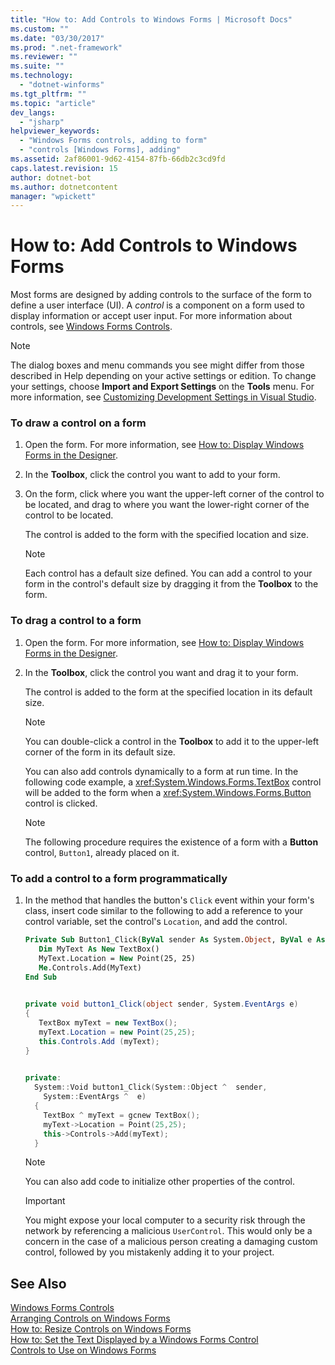 ```yaml
---
title: "How to: Add Controls to Windows Forms | Microsoft Docs"
ms.custom: ""
ms.date: "03/30/2017"
ms.prod: ".net-framework"
ms.reviewer: ""
ms.suite: ""
ms.technology: 
  - "dotnet-winforms"
ms.tgt_pltfrm: ""
ms.topic: "article"
dev_langs: 
  - "jsharp"
helpviewer_keywords: 
  - "Windows Forms controls, adding to form"
  - "controls [Windows Forms], adding"
ms.assetid: 2af86001-9d62-4154-87fb-66db2c3cd9fd
caps.latest.revision: 15
author: dotnet-bot
ms.author: dotnetcontent
manager: "wpickett"
---
```

# How to: Add Controls to Windows Forms
Most forms are designed by adding controls to the surface of the form to define a user interface (UI). A *control* is a component on a form used to display information or accept user input. For more information about controls, see [Windows Forms Controls](../../../../docs/framework/winforms/controls/index.md).  
  
> [!NOTE]
>  The dialog boxes and menu commands you see might differ from those described in Help depending on your active settings or edition. To change your settings, choose **Import and Export Settings** on the **Tools** menu. For more information, see [Customizing Development Settings in Visual Studio](http://msdn.microsoft.com/en-us/22c4debb-4e31-47a8-8f19-16f328d7dcd3).  
  
### To draw a control on a form  
  
1.  Open the form. For more information, see [How to: Display Windows Forms in the Designer](http://msdn.microsoft.com/en-us/bf3f1e5b-ea07-4529-85c6-6af3ded0cec5).  
  
2.  In the **Toolbox**, click the control you want to add to your form.  
  
3.  On the form, click where you want the upper-left corner of the control to be located, and drag to where you want the lower-right corner of the control to be located.  
  
     The control is added to the form with the specified location and size.  
  
    > [!NOTE]
    >  Each control has a default size defined. You can add a control to your form in the control's default size by dragging it from the **Toolbox** to the form.  
  
### To drag a control to a form  
  
1.  Open the form. For more information, see [How to: Display Windows Forms in the Designer](http://msdn.microsoft.com/en-us/bf3f1e5b-ea07-4529-85c6-6af3ded0cec5).  
  
2.  In the **Toolbox**, click the control you want and drag it to your form.  
  
     The control is added to the form at the specified location in its default size.  
  
    > [!NOTE]
    >  You can double-click a control in the **Toolbox** to add it to the upper-left corner of the form in its default size.  
  
     You can also add controls dynamically to a form at run time. In the following code example, a <xref:System.Windows.Forms.TextBox> control will be added to the form when a <xref:System.Windows.Forms.Button> control is clicked.  
  
    > [!NOTE]
    >  The following procedure requires the existence of a form with a **Button** control, `Button1`, already placed on it.  
  
### To add a control to a form programmatically  
  
1.  In the method that handles the button's `Click` event within your form's class, insert code similar to the following to add a reference to your control variable, set the control's `Location`, and add the control.  
  
    ```vb  
    Private Sub Button1_Click(ByVal sender As System.Object, ByVal e As System.EventArgs) Handles Button1.Click  
       Dim MyText As New TextBox()  
       MyText.Location = New Point(25, 25)  
       Me.Controls.Add(MyText)  
    End Sub  
  
    ```  
  
    ```csharp  
    private void button1_Click(object sender, System.EventArgs e)   
    {  
       TextBox myText = new TextBox();  
       myText.Location = new Point(25,25);  
       this.Controls.Add (myText);  
    }  
  
    ```  
  
    ```cpp  
    private:  
      System::Void button1_Click(System::Object ^  sender,  
        System::EventArgs ^  e)  
      {  
        TextBox ^ myText = gcnew TextBox();  
        myText->Location = Point(25,25);  
        this->Controls->Add(myText);  
      }  
    ```  
  
    > [!NOTE]
    >  You can also add code to initialize other properties of the control.  
  
    > [!IMPORTANT]
    >  You might expose your local computer to a security risk through the network by referencing a malicious `UserControl`. This would only be a concern in the case of a malicious person creating a damaging custom control, followed by you mistakenly adding it to your project.  
  
## See Also  
 [Windows Forms Controls](../../../../docs/framework/winforms/controls/index.md)   
 [Arranging Controls on Windows Forms](../../../../docs/framework/winforms/controls/arranging-controls-on-windows-forms.md)   
 [How to: Resize Controls on Windows Forms](../../../../docs/framework/winforms/controls/how-to-resize-controls-on-windows-forms.md)   
 [How to: Set the Text Displayed by a Windows Forms Control](../../../../docs/framework/winforms/controls/how-to-set-the-text-displayed-by-a-windows-forms-control.md)   
 [Controls to Use on Windows Forms](../../../../docs/framework/winforms/controls/controls-to-use-on-windows-forms.md)